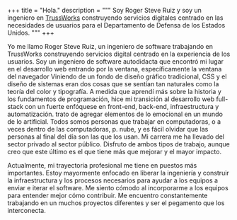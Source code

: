 +++
title = "Hola."
description = """
Soy Roger Steve Ruiz y soy un ingeniero en <a href="https://truss.works"
class="underline hover:no-underline text-rosewater hover:text-inherit"
rel="noopener" target="_blank" title="TrussWorks, LLC">TrussWorks</a>
construyendo servicios digitales centrado en las necesidades de usuarios para el
Departamento de Defensa de los Estados Unidos.
"""
+++

Yo me llamo Roger Steve Ruiz, un ingeniero de software trabajando en TrussWorks
construyendo servicios digital centrado en la experiencia de los usuarios. Soy
un ingeniero de software autodidacta que encontró mi lugar en el desarrollo web
entrando por la ventana, específicamente la ventana del navegador Viniendo de un
fondo de diseño gráfico tradicional, CSS y el diseño de sistemas eran dos cosas
que se sentían tan naturales como la teoría del color y tipografía. A medida que
aprendí más sobre la historia y los fundamentos de programación, hice mi
transición al desarrollo web full-stack con un fuerte enfóquese en front-end,
back-end, infraestructura y automatización. trato de agregar elementos de lo
emocional en un mundo de lo artificial. Todos somos personas que trabajar en
computadoras, o a veces dentro de las computadoras, p. nube, y es fácil olvidar
que las personas al final del día son las que los usan. Mi carrera me ha llevado
del sector privado al sector público. Disfruto de ambos tipos de trabajo, aunque
creo que este último es el que tiene más que mejorar y el mayor impacto.

Actualmente, mi trayectoria profesional me tiene en puestos más importantes.
Estoy mayormente enfocado en liberar la ingeniería y construir la
infraestructura y los procesos necesarios para ayudar a los equipos a enviar e
iterar el software. Me siento cómodo al incorporarme a los equipos para entender
mejor cómo contribuir. Me encuentro constantemente trabajando en un muchos
proyectos diferentes y ser el pegamento que los interconecta.
